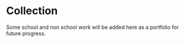 # Collection
Some school and non school work will be added here as a portfolio for future progress.
